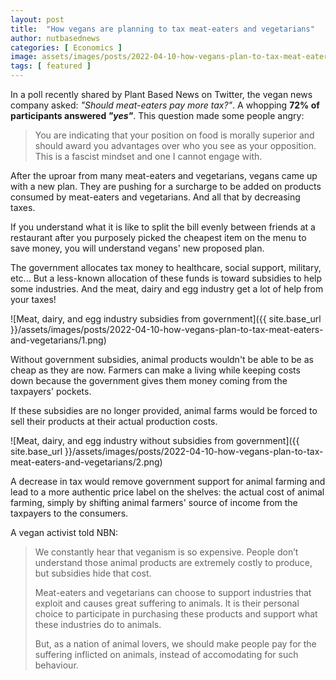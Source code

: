 ```yaml
---
layout: post
title:  "How vegans are planning to tax meat-eaters and vegetarians"
author: nutbasednews
categories: [ Economics ]
image: assets/images/posts/2022-04-10-how-vegans-plan-to-tax-meat-eaters-and-vegetarians/0.png
tags: [ featured ]
---
```


In a poll recently shared by Plant Based News on Twitter, the vegan news company asked: *"Should meat-eaters pay more tax?"*. A whopping **72% of participants answered *"yes"***. This question made some people angry:

> You are indicating that your position on food is morally superior and should award you advantages over who you see as your opposition. This is a fascist mindset and one I cannot engage with.

After the uproar from many meat-eaters and vegetarians, vegans came up with a new plan. They are pushing for a surcharge to be added on products consumed by meat-eaters and vegetarians. And all that by decreasing taxes.

If you understand what it is like to split the bill evenly between friends at a restaurant after you purposely picked the cheapest item on the menu to save money, you will understand vegans' new proposed plan.

The government allocates tax money to healthcare, social support, military, etc... But a less-known allocation of these funds is toward subsidies to help some industries. And the meat, dairy and egg industry get a lot of help from your taxes!

![Meat, dairy, and egg industry subsidies from government]({{ site.base_url }}/assets/images/posts/2022-04-10-how-vegans-plan-to-tax-meat-eaters-and-vegetarians/1.png)

Without government subsidies, animal products wouldn't be able to be as cheap as they are now. Farmers can make a living while keeping costs down because the government gives them money coming from the taxpayers' pockets.

If these subsidies are no longer provided, animal farms would be forced to sell their products at their actual production costs.

![Meat, dairy, and egg industry without subsidies from government]({{ site.base_url }}/assets/images/posts/2022-04-10-how-vegans-plan-to-tax-meat-eaters-and-vegetarians/2.png)

A decrease in tax would remove government support for animal farming and lead to a more authentic price label on the shelves: the actual cost of animal farming, simply by shifting animal farmers' source of income from the taxpayers to the consumers.

A vegan activist told NBN:

> We constantly hear that veganism is so expensive. People don’t understand those animal products are extremely costly to produce, but subsidies hide that cost.
>
> Meat-eaters and vegetarians can choose to support industries that exploit and causes great suffering to animals. It is their personal choice to participate in purchasing these products and support what these industries do to animals.
>
> But, as a nation of animal lovers, we should make people pay for the suffering inflicted on animals, instead of accomodating for such behaviour.
